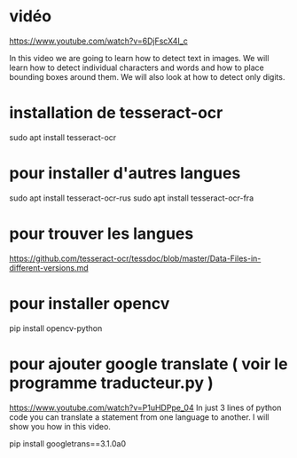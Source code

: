 # vidéo 

https://www.youtube.com/watch?v=6DjFscX4I_c

In this video we are going to learn how to detect text in images. We will learn how to detect individual characters and words and how to place bounding boxes around them. We will also look at how to detect only digits. 


# installation de tesseract-ocr

sudo apt install tesseract-ocr

# pour installer d'autres langues

sudo apt install tesseract-ocr-rus
sudo apt install tesseract-ocr-fra

# pour trouver les langues
https://github.com/tesseract-ocr/tessdoc/blob/master/Data-Files-in-different-versions.md

# pour installer opencv
pip install opencv-python

# pour ajouter google translate ( voir le programme traducteur.py )
https://www.youtube.com/watch?v=P1uHDPpe_04
In just 3 lines of python code you can translate a statement from one language to another. I will show you how in this video.

pip install googletrans==3.1.0a0
